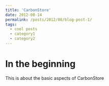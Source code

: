 ```yaml
---
title: 'CarbonStore'
date: 2012-08-14
permalink: /posts/2012/08/blog-post-1/
tags:
  - cool posts
  - category1
  - category2
---
```


In the beginning
======

This is about the basic aspects of CarbonStore
